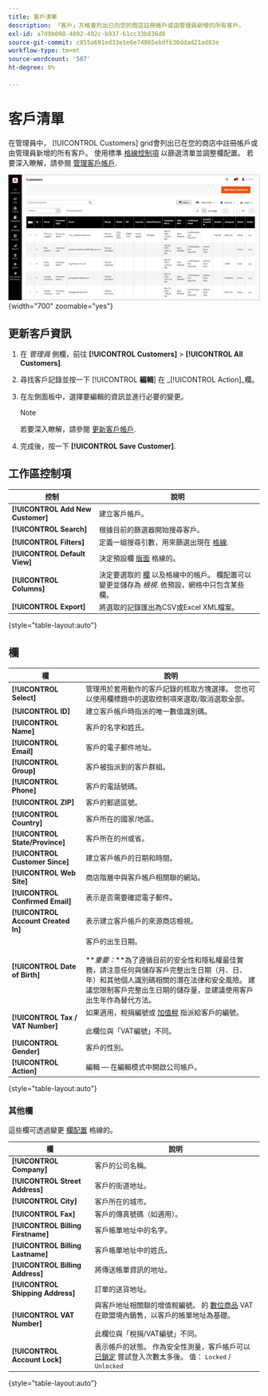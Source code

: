 ```yaml
---
title: 客戶清單
description: 「客戶」方格會列出已向您的商店註冊帳戶或由管理員新增的所有客戶。
exl-id: a7d9b098-4892-492c-b937-61cc33b836d8
source-git-commit: c855a691ed33e1e6e74865ebdfb30ddad21ad83e
workflow-type: tm+mt
source-wordcount: '587'
ht-degree: 0%

---
```


# 客戶清單

在管理員中， [!UICONTROL Customers] grid會列出已在您的商店中註冊帳戶或由管理員新增的所有客戶。 使用標準 [格線控制項](../getting-started/admin-grid-controls.md) 以篩選清單並調整欄配置。 若要深入瞭解，請參閱 [管理客戶帳戶](../customers/manage-account.md).

![客戶清單](assets/customer-accounts-all-grid.png){width="700" zoomable="yes"}

## 更新客戶資訊

1. 在 _管理員_ 側欄，前往 **[!UICONTROL Customers]** > **[!UICONTROL All Customers]**.

1. 尋找客戶記錄並按一下 [!UICONTROL **編輯**] 在 _[!UICONTROL Action]_欄。

1. 在左側面板中，選擇要編輯的資訊並進行必要的變更。

   >[!NOTE]
   >
   >若要深入瞭解，請參閱 [更新客戶帳戶](../customers/update-account.md).

1. 完成後，按一下 **[!UICONTROL Save Customer]**.

## 工作區控制項

| 控制 | 說明 |
| --- | --- |
| **[!UICONTROL Add New Customer]** | 建立客戶帳戶。 |
| **[!UICONTROL Search]** | 根據目前的篩選器開始搜尋客戶。 |
| **[!UICONTROL Filters]** | 定義一組搜尋引數，用來篩選出現在 [格線](../getting-started/admin-grid-controls.md). |
| **[!UICONTROL Default View]** | 決定預設欄 [版面](../getting-started/admin-grid-controls.md) 格線的。 |
| **[!UICONTROL Columns]** | 決定要選取的 [欄](../getting-started/admin-grid-controls.md) 以及格線中的帳戶。 欄配置可以變更並儲存為 _檢視_. 依預設，網格中只包含某些欄。 |
| **[!UICONTROL Export]** | 將選取的記錄匯出為CSV或Excel XML檔案。 |

{style="table-layout:auto"}

## 欄

| 欄 | 說明 |
| --- | --- |
| **[!UICONTROL Select]** | 管理用於套用動作的客戶記錄的核取方塊選擇。 您也可以使用欄標題中的選取控制項來選取/取消選取全部。 |
| **[!UICONTROL ID]** | 建立客戶帳戶時指派的唯一數值識別碼。 |
| **[!UICONTROL Name]** | 客戶的名字和姓氏。 |
| **[!UICONTROL Email]** | 客戶的電子郵件地址。 |
| **[!UICONTROL Group]** | 客戶被指派到的客戶群組。 |
| **[!UICONTROL Phone]** | 客戶的電話號碼。 |
| **[!UICONTROL ZIP]** | 客戶的郵遞區號。 |
| **[!UICONTROL Country]** | 客戶所在的國家/地區。 |
| **[!UICONTROL State/Province]** | 客戶所在的州或省。 |
| **[!UICONTROL Customer Since]** | 建立客戶帳戶的日期和時間。 |
| **[!UICONTROL Web Site]** | 商店階層中與客戶帳戶相關聯的網站。 |
| **[!UICONTROL Confirmed Email]** | 表示是否需要確認電子郵件。 |
| **[!UICONTROL Account Created In]** | 表示建立客戶帳戶的來源商店檢視。 |
| **[!UICONTROL Date of Birth]** | 客戶的出生日期。 <br><br>**_重要：_**為了遵循目前的安全性和隱私權最佳實務，請注意任何與儲存客戶完整出生日期（月、日、年）和其他個人識別碼相關的潛在法律和安全風險。 建議您限制客戶完整出生日期的儲存量，並建議使用客戶出生年作為替代方法。 |
| **[!UICONTROL Tax / VAT Number]** | 如果適用，稅捐編號或 [加值稅](../stores-purchase/vat.md) 指派給客戶的編號。 <br/><br/>此欄位與「VAT編號」不同。 |
| **[!UICONTROL Gender]** | 客戶的性別。 |
| **[!UICONTROL Action]** | 編輯 — 在編輯模式中開啟公司帳戶。 |

{style="table-layout:auto"}

### 其他欄

這些欄可透過變更 [欄配置](../getting-started/admin-grid-controls.md) 格線的。

| 欄 | 說明 |
| --- | --- |
| **[!UICONTROL Company]** | 客戶的公司名稱。 |
| **[!UICONTROL Street Address]** | 客戶的街道地址。 |
| **[!UICONTROL City]** | 客戶所在的城市。 |
| **[!UICONTROL Fax]** | 客戶的傳真號碼（如適用）。 |
| **[!UICONTROL Billing Firstname]** | 客戶帳單地址中的名字。 |
| **[!UICONTROL Billing Lastname]** | 客戶帳單地址中的姓氏。 |
| **[!UICONTROL Billing Address]** | 將傳送帳單資訊的地址。 |
| **[!UICONTROL Shipping Address]** | 訂單的送貨地址。 |
| **[!UICONTROL VAT Number]** | 與客戶地址相關聯的增值稅編號。 的 [數位商品](../stores-purchase/taxes.md) VAT在歐盟境內銷售，以客戶的帳單地址為基礎。 <br/><br/>此欄位與「稅捐/VAT編號」不同。 |
| **[!UICONTROL Account Lock]** | 表示帳戶的狀態。 作為安全性測量，客戶帳戶可以 [已鎖定](../customers/password-options.md) 嘗試登入次數太多後。 值： `Locked` / `Unlocked` |

{style="table-layout:auto"}
